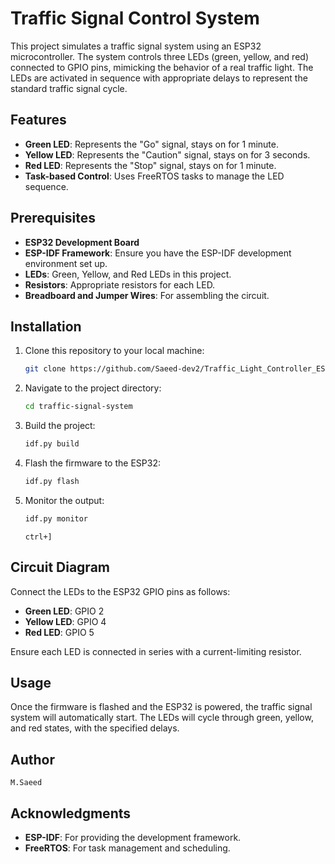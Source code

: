 # Traffic Signal Control System

This project simulates a traffic signal system using an ESP32 microcontroller. The system controls three LEDs (green, yellow, and red) connected to GPIO pins, mimicking the behavior of a real traffic light. The LEDs are activated in sequence with appropriate delays to represent the standard traffic signal cycle.

## Features

- **Green LED**: Represents the "Go" signal, stays on for 1 minute.
- **Yellow LED**: Represents the "Caution" signal, stays on for 3 seconds.
- **Red LED**: Represents the "Stop" signal, stays on for 1 minute.
- **Task-based Control**: Uses FreeRTOS tasks to manage the LED sequence.

## Prerequisites

- **ESP32 Development Board**
- **ESP-IDF Framework**: Ensure you have the ESP-IDF development environment set up.
- **LEDs**: Green, Yellow, and Red LEDs in this project.
- **Resistors**: Appropriate resistors for each LED.
- **Breadboard and Jumper Wires**: For assembling the circuit.

## Installation

1. Clone this repository to your local machine:

    ```bash
    git clone https://github.com/Saeed-dev2/Traffic_Light_Controller_ESP32.git
    ```

2. Navigate to the project directory:

    ```bash
    cd traffic-signal-system
    ```

3. Build the project:

    ```bash
    idf.py build
    ```

4. Flash the firmware to the ESP32:

    ```bash
    idf.py flash
    ```

5. Monitor the output:

    ```bash
    idf.py monitor
    ```
    
    ` ctrl+] ` 

## Circuit Diagram

Connect the LEDs to the ESP32 GPIO pins as follows:

- **Green LED**: GPIO 2
- **Yellow LED**: GPIO 4
- **Red LED**: GPIO 5

Ensure each LED is connected in series with a current-limiting resistor.

## Usage

Once the firmware is flashed and the ESP32 is powered, the traffic signal system will automatically start. The LEDs will cycle through green, yellow, and red states, with the specified delays.

## Author
`M.Saeed`

## Acknowledgments

- **ESP-IDF**: For providing the development framework.
- **FreeRTOS**: For task management and scheduling.

